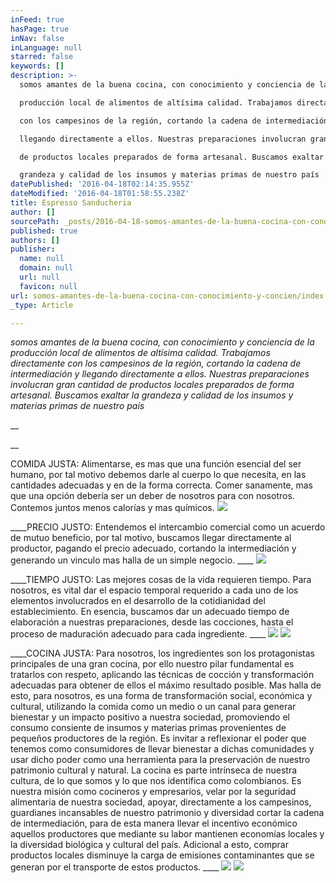 ```yaml
---
inFeed: true
hasPage: true
inNav: false
inLanguage: null
starred: false
keywords: []
description: >-
  somos amantes de la buena cocina, con conocimiento y conciencia de la

  producción local de alimentos de altísima calidad. Trabajamos directamente

  con los campesinos de la región, cortando la cadena de intermediación y

  llegando directamente a ellos. Nuestras preparaciones involucran gran cantidad

  de productos locales preparados de forma artesanal. Buscamos exaltar la

  grandeza y calidad de los insumos y materias primas de nuestro país
datePublished: '2016-04-18T02:14:35.955Z'
dateModified: '2016-04-18T01:58:55.238Z'
title: Espresso Sanducheria
author: []
sourcePath: _posts/2016-04-18-somos-amantes-de-la-buena-cocina-con-conocimiento-y-concien.md
published: true
authors: []
publisher:
  name: null
  domain: null
  url: null
  favicon: null
url: somos-amantes-de-la-buena-cocina-con-conocimiento-y-concien/index.html
_type: Article

---
```

_somos amantes de la buena cocina, con conocimiento y conciencia de la
producción local de alimentos de altísima calidad. Trabajamos directamente
con los campesinos de la región, cortando la cadena de intermediación y
llegando directamente a ellos. Nuestras preparaciones involucran gran cantidad
de productos locales preparados de forma artesanal. Buscamos exaltar la
grandeza y calidad de los insumos y materias primas de nuestro país_

__

__

COMIDA JUSTA: Alimentarse, es mas que una función esencial del ser humano, por tal motivo debemos darle al cuerpo lo que necesita, en las cantidades adecuadas y en de la forma correcta. Comer sanamente, mas que una opción debería ser un deber de nosotros para con nosotros. Contemos juntos menos calorías y mas químicos.
![](https://s3-us-west-2.amazonaws.com/the-grid-img/p/05cf4746cb0dce1d35cd3422d828ea7347c299b9.jpg)

____PRECIO JUSTO: Entendemos el intercambio comercial como un acuerdo de
mutuo beneficio, por tal motivo, buscamos llegar directamente al productor,
pagando el precio adecuado, cortando la intermediación y generando un
vinculo mas halla de un simple negocio. ____
![](https://the-grid-user-content.s3-us-west-2.amazonaws.com/4cb33b11-9818-4694-a0ae-70a8d3edcd47.jpg)

____TIEMPO JUSTO: Las mejores cosas de la vida requieren tiempo. Para
nosotros, es vital dar el espacio temporal requerido a cada uno de los
elementos involucrados en el desarrollo de la cotidianidad del establecimiento.
En esencia, buscamos dar un adecuado tiempo de elaboración a nuestras
preparaciones, desde las cocciones, hasta el proceso de maduración adecuado
para cada ingrediente. ____
![](https://the-grid-user-content.s3-us-west-2.amazonaws.com/9ade7092-04ca-46c0-b6f7-0ce7601a6289.jpg)
![](https://the-grid-user-content.s3-us-west-2.amazonaws.com/de35e44c-f607-447a-960e-695870ee72ff.jpg)

____COCINA JUSTA: Para nosotros, los ingredientes son los protagonistas
principales de una gran cocina, por ello nuestro pilar fundamental es tratarlos
con respeto, aplicando las técnicas de cocción y transformación adecuadas
para obtener de ellos el máximo resultado posible. Mas halla de esto, para
nosotros, es una forma de transformación social, económica y cultural,
utilizando la comida como un medio o un canal para generar bienestar y un
impacto positivo a nuestra sociedad, promoviendo el consumo consiente de
insumos y materias primas provenientes de pequeños productores de la región.
Es invitar a reflexionar el poder que tenemos como consumidores de llevar
bienestar a dichas comunidades y usar dicho poder como una herramienta para
la preservación de nuestro patrimonio cultural y natural.
La cocina es parte intrínseca de nuestra cultura, de lo que somos y lo que nos
identifica como colombianos. Es nuestra misión como cocineros y empresarios,
velar por la seguridad alimentaria de nuestra sociedad, apoyar, directamente a
los campesinos, guardianes incansables de nuestro patrimonio y diversidad
cortar la cadena de intermediación, para de esta manera llevar el incentivo
económico aquellos productores que mediante su labor mantienen economías
locales y la diversidad biológica y cultural del país. Adicional a esto, comprar
productos locales disminuye la carga de emisiones contaminantes que se
generan por el transporte de estos productos. ____
![](https://the-grid-user-content.s3-us-west-2.amazonaws.com/e7f96e63-6793-4b88-836e-9cd1817e9016.jpg)
![](https://the-grid-user-content.s3-us-west-2.amazonaws.com/b39bbc80-5b5f-49e5-9a38-9fef28b5a1b9.jpg)